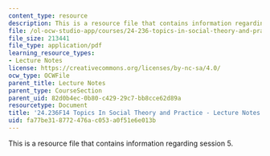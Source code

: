 ```yaml
---
content_type: resource
description: This is a resource file that contains information regarding session 5.
file: /ol-ocw-studio-app/courses/24-236-topics-in-social-theory-and-practice-race-and-racism-fall-2014/fa77be318772476ac053a0f51e6e013b_MIT24_236F14_Sess5.pdf
file_size: 213441
file_type: application/pdf
learning_resource_types:
- Lecture Notes
license: https://creativecommons.org/licenses/by-nc-sa/4.0/
ocw_type: OCWFile
parent_title: Lecture Notes
parent_type: CourseSection
parent_uid: 82d0b4ec-0b80-c429-29c7-bb8cce62d89a
resourcetype: Document
title: '24.236F14 Topics In Social Theory and Practice - Lecture Notes: Appiah '
uid: fa77be31-8772-476a-c053-a0f51e6e013b
---
```

This is a resource file that contains information regarding session 5.